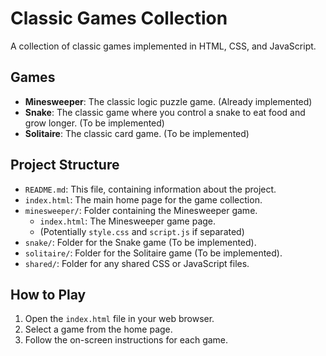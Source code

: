 # Classic Games Collection

A collection of classic games implemented in HTML, CSS, and JavaScript.

## Games

*   **Minesweeper**: The classic logic puzzle game. (Already implemented)
*   **Snake**: The classic game where you control a snake to eat food and grow longer. (To be implemented)
*   **Solitaire**: The classic card game. (To be implemented)

## Project Structure

*   `README.md`: This file, containing information about the project.
*   `index.html`: The main home page for the game collection.
*   `minesweeper/`: Folder containing the Minesweeper game.
    *   `index.html`: The Minesweeper game page.
    *   (Potentially `style.css` and `script.js` if separated)
*   `snake/`: Folder for the Snake game (To be implemented).
*   `solitaire/`: Folder for the Solitaire game (To be implemented).
*   `shared/`: Folder for any shared CSS or JavaScript files.

## How to Play

1.  Open the `index.html` file in your web browser.
2.  Select a game from the home page.
3.  Follow the on-screen instructions for each game.
